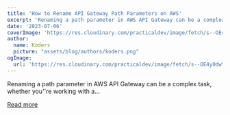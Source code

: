 ```yaml
---
title: 'How to Rename API Gateway Path Parameters on AWS'
excerpt: 'Renaming a path parameter in AWS API Gateway can be a complex task, whether you''re working with a...'
date: '2023-07-06'
coverImage: 'https://res.cloudinary.com/practicaldev/image/fetch/s--OE4y0dwY--/c_imagga_scale,f_auto,fl_progressive,h_420,q_auto,w_1000/https://dev-to-uploads.s3.amazonaws.com/uploads/articles/1iquuoaebmldm28nc5bh.png'
author:
  name: Koders
  picture: "assets/blog/authors/koders.png"
ogImage:
  url: 'https://res.cloudinary.com/practicaldev/image/fetch/s--OE4y0dwY--/c_imagga_scale,f_auto,fl_progressive,h_420,q_auto,w_1000/https://dev-to-uploads.s3.amazonaws.com/uploads/articles/1iquuoaebmldm28nc5bh.png'
---
```


Renaming a path parameter in AWS API Gateway can be a complex task, whether you''re working with a...

[Read more](https://dev.to/kumo/how-to-rename-api-gateway-path-parameters-on-aws-20fa)
